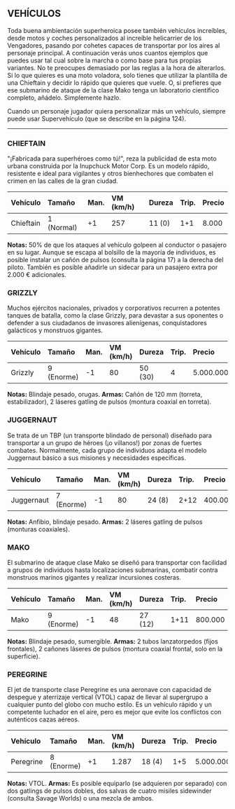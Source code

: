 ## VEHÍCULOS
Toda buena ambientación superheroica posee también vehículos increíbles, desde motos y coches personalizados al increíble helicarrier de los Vengadores, pasando por cohetes capaces de transportar por los aires al personaje principal. A continuación verás unos cuantos ejemplos que puedes usar tal cual sobre la marcha o como base para tus propias variantes. No te preocupes demasiado por las reglas a la hora de alterarlos. Si lo que quieres es una moto voladora, solo tienes que utilizar la plantilla de una Chieftain y decidir lo rápido que quieres que vuele. O, si prefieres que ese submarino de ataque de la clase Mako tenga un laboratorio científico completo, añádelo. Simplemente hazlo.

Cuando un personaje jugador quiera personalizar más un vehículo, siempre puede usar Supervehículo (que se describe en la página 124).


---
### CHIEFTAIN
"¡Fabricada para superhéroes como tú!", reza la publicidad de esta moto urbana construida por la Inupchuck Motor Corp. Es un modelo rápido, resistente e ideal para vigilantes y otros bienhechores que combaten el crimen en las calles de la gran ciudad.

| Vehículo | Tamaño | Man. | VM (km/h) | Dureza | Trip. | Precio |
| :--- | :--- | :--- | :--- | :--- | :--- | :--- |
| Chieftain | 1 (Normal) | +1 | 257 | 11 (0) | 1+1 | 8.000 |
**Notas:** 50% de que los ataques al vehículo golpeen al conductor o pasajero en su lugar. Aunque se escapa al bolsillo de la mayoría de individuos, es posible instalar un cañón de pulsos (consulta la página 17) a la derecha del piloto. También es posible añadirle un sidecar para un pasajero extra por 2.000 € adicionales.


### GRIZZLY
Muchos ejércitos nacionales, privados y corporativos recurren a potentes tanques de batalla, como la clase Grizzly, para devastar a sus oponentes o defender a sus ciudadanos de invasores alienígenas, conquistadores galácticos y monstruos gigantes.

| Vehículo | Tamaño | Man. | VM (km/h) | Dureza | Trip. | Precio |
| :--- | :--- | :--- | :--- | :--- | :--- | :--- |
| Grizzly | 9 (Enorme) | -1 | 80 | 50 (30) | 4 | 5.000.000 |
**Notas:** Blindaje pesado, orugas.
**Armas:** Cañón de 120 mm (torreta, estabilizador), 2 láseres gatling de pulsos (montura coaxial en torreta).


### JUGGERNAUT
Se trata de un TBP (un transporte blindado de personal) diseñado para transportar a un grupo de héroes (¡o villanos!) por zonas de fuertes combates. Normalmente, cada grupo de individuos adapta el modelo Juggernaut básico a sus misiones y necesidades específicas.

| Vehículo | Tamaño | Man. | VM (km/h) | Dureza | Trip. | Precio |
| :--- | :--- | :--- | :--- | :--- | :--- | :--- |
| Juggernaut | 7 (Enorme) | -1 | 80 | 24 (8) | 2+12 | 400.000 |
**Notas:** Anfibio, blindaje pesado.
**Armas:** 2 láseres gatling de pulsos (monturas coaxiales).

### MAKO
El submarino de ataque clase Mako se diseñó para transportar con facilidad a grupos de individuos hasta localizaciones submarinas, combatir contra monstruos marinos gigantes y realizar incursiones costeras.

| Vehículo | Tamaño | Man. | VM (km/h) | Dureza | Trip. | Precio |
| :--- | :--- | :--- | :--- | :--- | :--- | :--- |
| Mako | 9 (Enorme) | -1 | 48 | 27 (12) | 1+11 | 800.000 |
**Notas:** Blindaje pesado, sumergible.
**Armas:** 2 tubos lanzatorpedos (fijos frontales), 2 cañones láseres de pulsos (montura coaxial frontal, solo en la superficie).


### PEREGRINE
El jet de transporte clase Peregrine es una aeronave con capacidad de despegue y aterrizaje vertical (VTOL) capaz de llevar al supergrupo a cualquier punto del globo con mucho estilo. Es un vehículo rápido y un competente luchador en el aire, pero es mejor que evite los conflictos con auténticos cazas aéreos.

| Vehículo | Tamaño | Man. | VM (km/h) | Dureza | Trip. | Precio |
| :--- | :--- | :--- | :--- | :--- | :--- | :--- |
| Peregrine | 8 (Enorme) | +1 | 1.287 | 18 (4) | 1+5 | 5.000.000 |
**Notas:** VTOL.
**Armas:** Es posible equiparlo (se adquieren por separado) con dos gatlings de pulsos dobles, dos salvas de cuatro misiles sidewinder (consulta Savage Worlds) o una mezcla de ambos.